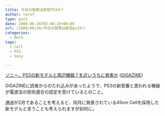 ```yaml
---
title: 今日の発表は新型PS3か?
author: tarof
type: post
date: 2008-06-26T03:48:19+00:00
url: /2008/06/26/今日の発表は新型ps3か/
categories:
  - Note
tags:
  - Cell
  - PS3
  - Sony

---
```

[ソニー、PS3の新モデルと周辺機器？を近いうちに発表か][1] ([GIGAZINE][2])

GIGAZINEに読者からのたれ込みがあったようで、PS3の新型番と思われる機器が電波法の技術適合の認定を受けているとのこと。
  
通過が2月であることを考えると、同月に発表されている45nm Cellを採用した新モデルと言うことも考えられますが如何に。

 [1]: http://gigazine.net/index.php?/news/comments/20080626_ps3_new/
 [2]: http://www.gigazine.net/